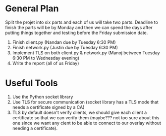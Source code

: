 
# General Plan

Split the projet into six parts and each of us will take two parts. Deadline to finish the parts will be by Monday and then we can spend the days after putting things together and testing before the Friday submission date. 


1. Finish client.py (Nandan due by Tuesday 6:30 PM)
2. Finish network.py (Justin due by Tuesday 6:30 PM)
3. Implement TLS on both client.py & network.py (Manoj between Tuesday 6:30 PM to Wednesday evening) 
4. Write the report (all of us Friday)

# Useful Tools 

1. Use the Python socket library
2. Use TLS for secure communication (socket library has a TLS mode that needs a certificate signed by a CA) 
3. TLS by default doesn't verify clients, we should give each client a certificate so that we can verify them (maybe??? not too sure about this one since we want any cient to be able to connect to our overlay without needing a certificate).  


